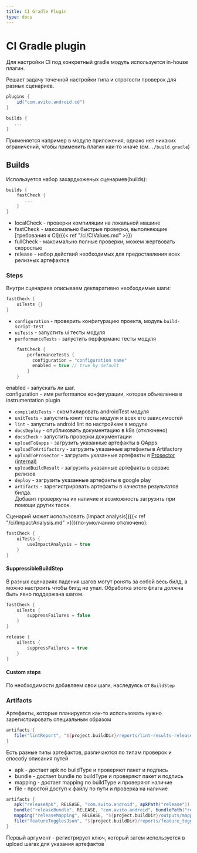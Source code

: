 ```yaml
---
title: CI Gradle Plugin
type: docs
---
```


# CI Gradle plugin

Для настройки CI под конкретный gradle модуль используется in-house плагин.

Решает задачу точечной настройки типа и строгости проверок для разных сценариев.

```groovy
plugins {
    id("com.avito.android.cd")
}

builds {
   ...
}
```

Применяется например в модуле приложения, однако нет никаких ограничений, чтобы применить плагин как-то иначе (см. `./build.gradle`)

## Builds

Используется набор захардкоженых сценариев(builds):

```groovy
builds {
    fastCheck {
       ...
    }
}
```

- localCheck - проверки компиляции на локальной машине
- fastCheck - максимально быстрые проверки, выполняющие [требования к CI]({{< ref "/ci/CIValues.md" >}})
- fullCheck - максимально полные проверки, можем жертвовать скоростью
- release - набор действий необходимых для предоставления всех релизных артефактов

### Steps

Внутри сценариев описываем декларативно необходимые шаги:

```groovy
fastCheck {
    uiTests {}
}
```

- `configuration` - проверить конфигурацию проекта, модуль `build-script-test`
- `uiTests` - запустить ui тесты модуля
- `performanceTests` - запустить перформанс тесты модуля

```groovy
    fastCheck {
        performanceTests {
          configuration = "configuration name"
          enabled = true // true by default
        }
    }
```

enabled - запускать ли шаг. \
configuration - имя performance конфигурации, которая объявленна в instrumentation plugin

- `compileUiTests` - скомпилировать androidTest модуля
- `unitTests` - запустить юнит тесты модуля и всех его зависимостей
- `lint` - запустить android lint по настройкам в модуле
- `docsDeploy` - опубликовать документацию в k8s (отключено)
- `docsCheck` - запустить проверки документации
- `uploadToQapps` - загрузить указанные артефакты в QApps
- `uploadToArtifactory` - загрузить указанные артефакты в Artifactory
- `uploadToProsector` - загрузить указанные артефакты в [Prosector (internal)](http://links.k.avito.ru/cfxrREPBQ)
- `uploadBuildResult` - загрузить указанные артефакты в сервис релизов
- `deploy` - загрузить указанные артефакты в google play
- `artifacts` - зарегистрировать артефакты в качестве результатов билда.\
Добавит проверку на их наличие и возможность загрузить при помощи других тасок.

Сценарий может использовать [Impact analysis]({{< ref "/ci/ImpactAnalysis.md" >}})(по-умолчанию отключено):

```groovy
fastCheck {
    uiTests {
        useImpactAnalysis = true
    }
}
```

#### SuppressibleBuildStep

В разных сценариях падения шагов могут ронять за собой весь билд, а можно настроить чтобы билд не упал.
Обработка этого флага должна быть явно поддержана шагом. 

```groovy
fastCheck {
    uiTests { 
        suppressFailures = false 
    }
}

release {
    uiTests { 
        suppressFailures = true 
    }
}
```

#### Custom steps

По необходимости добавляем свои шаги, наследуясь от `BuildStep`

### Artifacts

Артефакты, которые планируется как-то использовать нужно зарегистрировать специальным образом

```groovy
artifacts {
   file("lintReport", "${project.buildDir}/reports/lint-results-release.html")
}
```

Есть разные типы артефактов, различаются по типам проверок и способу описания путей

- apk - достает apk по buildType и проверяют пакет и подпись
- bundle - достает bundle по buildType и проверяют пакет и подпись
- mapping - достает mapping по buildType и проверяют наличие
- file - простой доступ к файлу по пути и проверка на наличие

```groovy
artifacts {
   apk("releaseApk", RELEASE, "com.avito.android", apkPath("release")) { signature = releaseSha1 }
   bundle("releaseBundle", RELEASE, "com.avito.android", bundlePath("release")) { signature = releaseSha1 }
   mapping("releaseMapping", RELEASE, "${project.buildDir}/outputs/mapping/release/mapping.txt")
   file("featureTogglesJson", "${project.buildDir}/reports/feature_toggles.json")
}
```

Первый аргумент - регистрирует ключ, который затем используется в upload шагах для указания артефактов
